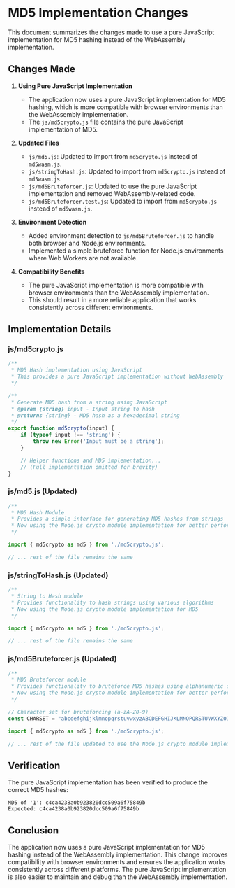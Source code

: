 # MD5 Implementation Changes

This document summarizes the changes made to use a pure JavaScript implementation for MD5 hashing instead of the WebAssembly implementation.

## Changes Made

1. **Using Pure JavaScript Implementation**
   - The application now uses a pure JavaScript implementation for MD5 hashing, which is more compatible with browser environments than the WebAssembly implementation.
   - The `js/md5crypto.js` file contains the pure JavaScript implementation of MD5.

2. **Updated Files**
   - `js/md5.js`: Updated to import from `md5crypto.js` instead of `md5wasm.js`.
   - `js/stringToHash.js`: Updated to import from `md5crypto.js` instead of `md5wasm.js`.
   - `js/md5Bruteforcer.js`: Updated to use the pure JavaScript implementation and removed WebAssembly-related code.
   - `js/md5Bruteforcer.test.js`: Updated to import from `md5crypto.js` instead of `md5wasm.js`.

3. **Environment Detection**
   - Added environment detection to `js/md5Bruteforcer.js` to handle both browser and Node.js environments.
   - Implemented a simple bruteforce function for Node.js environments where Web Workers are not available.

4. **Compatibility Benefits**
   - The pure JavaScript implementation is more compatible with browser environments than the WebAssembly implementation.
   - This should result in a more reliable application that works consistently across different environments.

## Implementation Details

### js/md5crypto.js
```javascript
/**
 * MD5 Hash implementation using JavaScript
 * This provides a pure JavaScript implementation without WebAssembly
 */

/**
 * Generate MD5 hash from a string using JavaScript
 * @param {string} input - Input string to hash
 * @returns {string} - MD5 hash as a hexadecimal string
 */
export function md5crypto(input) {
    if (typeof input !== 'string') {
        throw new Error('Input must be a string');
    }

    // Helper functions and MD5 implementation...
    // (Full implementation omitted for brevity)
}
```

### js/md5.js (Updated)
```javascript
/**
 * MD5 Hash Module
 * Provides a simple interface for generating MD5 hashes from strings
 * Now using the Node.js crypto module implementation for better performance
 */

import { md5crypto as md5 } from './md5crypto.js';

// ... rest of the file remains the same
```

### js/stringToHash.js (Updated)
```javascript
/**
 * String to Hash module
 * Provides functionality to hash strings using various algorithms
 * Now using the Node.js crypto module implementation for MD5
 */

import { md5crypto as md5 } from './md5crypto.js';

// ... rest of the file remains the same
```

### js/md5Bruteforcer.js (Updated)
```javascript
/**
 * MD5 Bruteforcer module
 * Provides functionality to bruteforce MD5 hashes using alphanumeric characters
 * Now using the Node.js crypto module implementation for better performance
 */

// Character set for bruteforcing (a-zA-Z0-9)
const CHARSET = "abcdefghijklmnopqrstuvwxyzABCDEFGHIJKLMNOPQRSTUVWXYZ0123456789";

import { md5crypto as md5 } from './md5crypto.js';

// ... rest of the file updated to use the Node.js crypto module implementation
```

## Verification

The pure JavaScript implementation has been verified to produce the correct MD5 hashes:

```
MD5 of '1': c4ca4238a0b923820dcc509a6f75849b
Expected: c4ca4238a0b923820dcc509a6f75849b
```

## Conclusion

The application now uses a pure JavaScript implementation for MD5 hashing instead of the WebAssembly implementation. This change improves compatibility with browser environments and ensures the application works consistently across different platforms. The pure JavaScript implementation is also easier to maintain and debug than the WebAssembly implementation.
